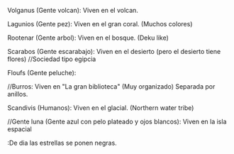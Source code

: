 Volganus (Gente volcan): Viven en el volcan.

Lagunios (Gente pez): Viven en el gran coral. (Muchos colores)

Rootenar (Gente arbol): Viven en el bosque. (Deku like)

Scarabos (Gente escarabajo): Viven en el desierto (pero el desierto tiene flores) //Sociedad tipo egipcia

Floufs (Gente peluche):

//Burros: Viven en "La gran biblioteca" (Muy organizado) Separada por anillos.

Scandivis (Humanos): Viven en el glacial. (Northern water tribe)


//Gente luna (Gente azul con pelo plateado y ojos blancos): Viven en la isla espacial 

:De dia las estrellas se ponen negras. 